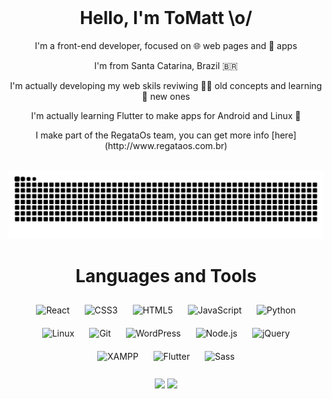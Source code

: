 <div align="center">
  <br/>  

  <h1>Hello, I'm ToMatt \o/</h1>

  <div valign="top">
    <p heigth="23px"> I'm a front-end developer, focused on 🌐 web pages and 📱 apps </p>
    <p heigth="23px"> I'm from Santa Catarina, Brazil 🇧🇷 </p>
    <p heigth="23px"> I'm actually developing my web skils reviwing 👨‍🦳 old concepts and learning 👶 new ones </p>
    <p heigth="23px"> I'm actually learning Flutter to make apps for Android and Linux 🐧 </p>
    <p heigth="23px"> I make part of the RegataOs team, you can get more info [here](http://www.regataos.com.br) </p>
  </div>  

  <br/>  

  <img src="https://raw.githubusercontent.com/ToMattBan/ToMattBan/output/github-contribution-grid-snake.svg" />

  <h1>Languages and Tools</h1>
  <div>  
    <img style="margin: 10px" src="https://profilinator.rishav.dev/skills-assets/react-original-wordmark.svg" alt="React" height="50" />  
    <img style="margin: 10px" src="https://profilinator.rishav.dev/skills-assets/css3-original-wordmark.svg" alt="CSS3" height="50" />  
    <img style="margin: 10px" src="https://profilinator.rishav.dev/skills-assets/html5-original-wordmark.svg" alt="HTML5" height="50" />  
    <img style="margin: 10px" src="https://profilinator.rishav.dev/skills-assets/javascript-original.svg" alt="JavaScript" height="50" />  
    <img style="margin: 10px" src="https://profilinator.rishav.dev/skills-assets/python-original.svg" alt="Python" height="50" />  
    <img style="margin: 10px" src="https://profilinator.rishav.dev/skills-assets/linux-original.svg" alt="Linux" height="50" />  
    <img style="margin: 10px" src="https://profilinator.rishav.dev/skills-assets/git-scm-icon.svg" alt="Git" height="50" />  
    <img style="margin: 10px" src="https://profilinator.rishav.dev/skills-assets/wordpress.png" alt="WordPress" height="50" />  
    <img style="margin: 10px" src="https://profilinator.rishav.dev/skills-assets/nodejs-original-wordmark.svg" alt="Node.js" height="50" />  
    <img style="margin: 10px" src="https://profilinator.rishav.dev/skills-assets/jquery.png" alt="jQuery" height="50" />  
    <img style="margin: 10px" src="https://profilinator.rishav.dev/skills-assets/xampp.png" alt="XAMPP" height="50" />  
    <img style="margin: 10px" src="https://profilinator.rishav.dev/skills-assets/flutterio-icon.svg" alt="Flutter" height="50" />  
    <img style="margin: 10px" src="https://profilinator.rishav.dev/skills-assets/sass-original.svg" alt="Sass" height="50" />  
  </div>   

  <br/>


  <img height="180em" src="https://github-readme-stats.vercel.app/api?username=tomattban&show_icons=true&count_private=true&hide_border=true&theme=vision-friendly-dark" />
  <img height="180em" src="https://github-readme-stats.vercel.app/api/top-langs/?username=tomattban&hide_border=true&layout=compact&theme=vision-friendly-dark" />

</div>
